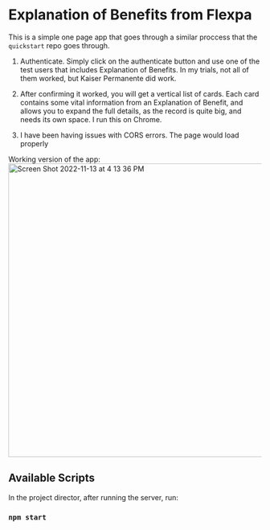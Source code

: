 # Explanation of Benefits from Flexpa

This is a simple one page app that goes through a similar proccess that the `quickstart` repo goes through.

1. Authenticate. Simply click on the authenticate button and use one of the test users that includes Explanation of Benefits. In my trials, not all of them worked, but Kaiser Permanente did work.

2. After confirming it worked, you will get a vertical list of cards. Each card contains some vital information from an Explanation of Benefit, and allows you to expand the full details, as the record is quite big, and needs its own space. I run this on Chrome. 

3. I have been having issues with CORS errors. The page would load properly

Working version of the app:
<img width="584" alt="Screen Shot 2022-11-13 at 4 13 36 PM" src="https://user-images.githubusercontent.com/52838675/201544957-e5623bfe-8fb5-4a09-8b7e-2673f88ab751.png">

## Available Scripts

In the project director, after running the server, run:

### `npm start`
